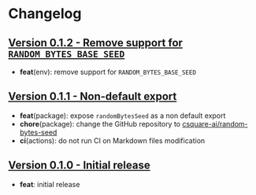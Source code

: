 # Changelog

## [Version 0.1.2 - Remove support for `RANDOM_BYTES_BASE_SEED`](https://github.com/csquare-ai/random-bytes-seed/releases/tag/0.1.2)

- **feat**(env): remove support for `RANDOM_BYTES_BASE_SEED`

## [Version 0.1.1 - Non-default export](https://github.com/csquare-ai/random-bytes-seed/releases/tag/0.1.1)

- **feat**(package): expose `randomBytesSeed` as a non default export
- **chore**(package): change the GitHub repository to [csquare-ai/random-bytes-seed](https://github.com/csquare-ai/random-bytes-seed)
- **ci**(actions): do not run CI on Markdown files modification

## [Version 0.1.0 - Initial release](https://github.com/csquare-ai/random-bytes-seed/releases/tag/0.1.0)

- **feat**: initial release
